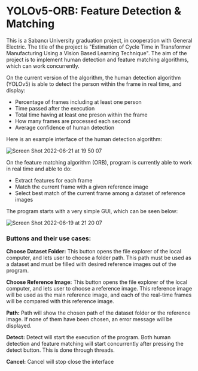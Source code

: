 # YOLOv5-ORB: Feature Detection & Matching

This is a Sabancı University graduation project, in cooperation with General Electric. The title of the project is "Estimation of Cycle Time in Transformer Manufacturing Using a Vision Based Learning Technique". The aim of the project is to implement human detection and feature matching algorithms, which can work concurrently. 

On the current version of the algorithm, the human detection algorithm (YOLOv5) is able to detect the person within the frame in real time, and display:
- Percentage of frames including at least one person
- Time passed after the execution
- Total time having at least one preson within the frame
- How many frames are processed each second
- Average confidence of human detection

Here is an example interface of the human detection algorithm:
 
![Screen Shot 2022-06-21 at 19 50 07](https://user-images.githubusercontent.com/51164676/174854878-793ea0fb-904d-4a59-bc7f-93f523b9c5d4.png)

On the feature matching algorithm (ORB), program is currently able to work in real time and able to do:
- Extract features for each frame
- Match the current frame with a given reference image
- Select best match of the current frame among a dataset of reference images



The program starts with a very simple GUI, which can be seen below:

![Screen Shot 2022-06-19 at 21 20 07](https://user-images.githubusercontent.com/51164676/174855725-8abdd8ea-d142-4dd2-915b-0a1cad9ba111.png)

### **Buttons and their use cases:**

**Choose Dataset Folder:**
This button opens the file explorer of the local computer, and lets user to choose a folder path. This path must be used as a dataset and must be filled with desired reference images out of the program. 

**Choose Reference Image:**
This button opens the file explorer of the local computer, and lets user to choose a reference image. This reference image will be used as the main reference image, and each of the real-time frames will be compared with this reference image.

**Path:**
Path will show the chosen path of the dataset folder or the reference image. If none of them have been chosen, an error message will be displayed. 

**Detect:**
Detect will start the execution of the program. Both human detection and feature matching will start concurrently after pressing the detect button. This is done through threads. 

**Cancel:**
Cancel will stop close the interface
